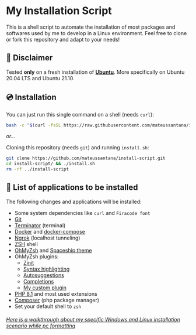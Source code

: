 # My Installation Script

This is a shell script to automate the installation of most packages and softwares used by me to develop in a Linux environment. Feel free to clone or fork this repository and adapt to your needs!


## 🚧 Disclaimer

Tested **only** on a fresh installation of **[Ubuntu](https://ubuntu.com/download/desktop)**. More specifically on Ubuntu 20.04 LTS and Ubuntu 21.10.


## 💿 Installation

You can just run this single command on a shell (needs `curl`):
```bash
bash -c "$(curl -fsSL https://raw.githubusercontent.com/mateussantana/install-script/master/install.sh)"
```

*or...*

Cloning this repository (needs `git`) and running ``install.sh``:
```bash
git clone https://github.com/mateussantana/install-script.git
cd install-script/ && ./install.sh
rm -rf ../install-script
```


## 📝 List of applications to be installed

The following changes and applications will be installed:

- Some system dependencies like `curl` and `Firacode font`
- [Git](https://git-scm.com/)
- [Terminator](https://terminator-gtk3.readthedocs.io/en/latest) (terminal)
- [Docker](https://docs.docker.com/engine/install/ubuntu/#install-using-the-convenience-script) and [docker-compose](https://docs.docker.com/compose/install)
- [Ngrok](https://ngrok.com) (localhost tunneling)
- [ZSH](https://github.com/ohmyzsh/ohmyzsh/wiki/Installing-ZSH) shell
- [OhMyZsh](https://github.com/ohmyzsh/ohmyzsh) and [Spaceship theme](https://github.com/spaceship-prompt/spaceship-prompt)
- OhMyZsh plugins:
  - [Zinit](https://github.com/zdharma-continuum/zinit)
  - [Syntax highlighting](https://github.com/zdharma-continuum/fast-syntax-highlighting)
  - [Autosuggestions](https://github.com/zsh-users/zsh-autosuggestions)
  - [Completions](https://github.com/zsh-users/zsh-completions)
  - [My custom plugin](https://github.com/mateussantana/ohmyzsh-custom-funcalias)
- [PHP 8.1](https://www.php.net/downloads.php#v8.1.1) and most used extensions
- [Composer](https://getcomposer.org/download/) (php package manager)
- Set your default shell to ``zsh``


###### [Here is a walkthrough about my specific Windows and Linux installation scenario while pc formatting](docs/PC_FORMATTING.md)
